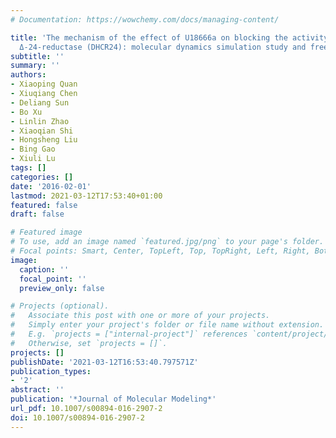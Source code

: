 ```yaml
---
# Documentation: https://wowchemy.com/docs/managing-content/

title: 'The mechanism of the effect of U18666a on blocking the activity of 3β-hydroxysterol
  Δ-24-reductase (DHCR24): molecular dynamics simulation study and free energy analysis'
subtitle: ''
summary: ''
authors:
- Xiaoping Quan
- Xiuqiang Chen
- Deliang Sun
- Bo Xu
- Linlin Zhao
- Xiaoqian Shi
- Hongsheng Liu
- Bing Gao
- Xiuli Lu
tags: []
categories: []
date: '2016-02-01'
lastmod: 2021-03-12T17:53:40+01:00
featured: false
draft: false

# Featured image
# To use, add an image named `featured.jpg/png` to your page's folder.
# Focal points: Smart, Center, TopLeft, Top, TopRight, Left, Right, BottomLeft, Bottom, BottomRight.
image:
  caption: ''
  focal_point: ''
  preview_only: false

# Projects (optional).
#   Associate this post with one or more of your projects.
#   Simply enter your project's folder or file name without extension.
#   E.g. `projects = ["internal-project"]` references `content/project/deep-learning/index.md`.
#   Otherwise, set `projects = []`.
projects: []
publishDate: '2021-03-12T16:53:40.797571Z'
publication_types:
- '2'
abstract: ''
publication: '*Journal of Molecular Modeling*'
url_pdf: 10.1007/s00894-016-2907-2
doi: 10.1007/s00894-016-2907-2
---
```


